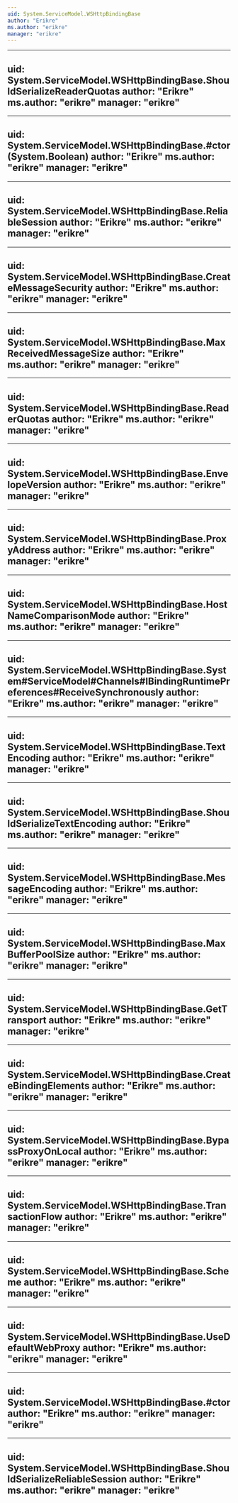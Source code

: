 ```yaml
---
uid: System.ServiceModel.WSHttpBindingBase
author: "Erikre"
ms.author: "erikre"
manager: "erikre"
---
```


---
uid: System.ServiceModel.WSHttpBindingBase.ShouldSerializeReaderQuotas
author: "Erikre"
ms.author: "erikre"
manager: "erikre"
---

---
uid: System.ServiceModel.WSHttpBindingBase.#ctor(System.Boolean)
author: "Erikre"
ms.author: "erikre"
manager: "erikre"
---

---
uid: System.ServiceModel.WSHttpBindingBase.ReliableSession
author: "Erikre"
ms.author: "erikre"
manager: "erikre"
---

---
uid: System.ServiceModel.WSHttpBindingBase.CreateMessageSecurity
author: "Erikre"
ms.author: "erikre"
manager: "erikre"
---

---
uid: System.ServiceModel.WSHttpBindingBase.MaxReceivedMessageSize
author: "Erikre"
ms.author: "erikre"
manager: "erikre"
---

---
uid: System.ServiceModel.WSHttpBindingBase.ReaderQuotas
author: "Erikre"
ms.author: "erikre"
manager: "erikre"
---

---
uid: System.ServiceModel.WSHttpBindingBase.EnvelopeVersion
author: "Erikre"
ms.author: "erikre"
manager: "erikre"
---

---
uid: System.ServiceModel.WSHttpBindingBase.ProxyAddress
author: "Erikre"
ms.author: "erikre"
manager: "erikre"
---

---
uid: System.ServiceModel.WSHttpBindingBase.HostNameComparisonMode
author: "Erikre"
ms.author: "erikre"
manager: "erikre"
---

---
uid: System.ServiceModel.WSHttpBindingBase.System#ServiceModel#Channels#IBindingRuntimePreferences#ReceiveSynchronously
author: "Erikre"
ms.author: "erikre"
manager: "erikre"
---

---
uid: System.ServiceModel.WSHttpBindingBase.TextEncoding
author: "Erikre"
ms.author: "erikre"
manager: "erikre"
---

---
uid: System.ServiceModel.WSHttpBindingBase.ShouldSerializeTextEncoding
author: "Erikre"
ms.author: "erikre"
manager: "erikre"
---

---
uid: System.ServiceModel.WSHttpBindingBase.MessageEncoding
author: "Erikre"
ms.author: "erikre"
manager: "erikre"
---

---
uid: System.ServiceModel.WSHttpBindingBase.MaxBufferPoolSize
author: "Erikre"
ms.author: "erikre"
manager: "erikre"
---

---
uid: System.ServiceModel.WSHttpBindingBase.GetTransport
author: "Erikre"
ms.author: "erikre"
manager: "erikre"
---

---
uid: System.ServiceModel.WSHttpBindingBase.CreateBindingElements
author: "Erikre"
ms.author: "erikre"
manager: "erikre"
---

---
uid: System.ServiceModel.WSHttpBindingBase.BypassProxyOnLocal
author: "Erikre"
ms.author: "erikre"
manager: "erikre"
---

---
uid: System.ServiceModel.WSHttpBindingBase.TransactionFlow
author: "Erikre"
ms.author: "erikre"
manager: "erikre"
---

---
uid: System.ServiceModel.WSHttpBindingBase.Scheme
author: "Erikre"
ms.author: "erikre"
manager: "erikre"
---

---
uid: System.ServiceModel.WSHttpBindingBase.UseDefaultWebProxy
author: "Erikre"
ms.author: "erikre"
manager: "erikre"
---

---
uid: System.ServiceModel.WSHttpBindingBase.#ctor
author: "Erikre"
ms.author: "erikre"
manager: "erikre"
---

---
uid: System.ServiceModel.WSHttpBindingBase.ShouldSerializeReliableSession
author: "Erikre"
ms.author: "erikre"
manager: "erikre"
---
